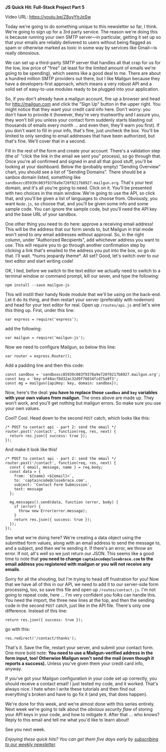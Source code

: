**JS Quick Hit: Full-Stack Project Part 5**

Video URL: https://youtu.be/Z8uyYtrJqSw

Today we're going to do something unique to this newsletter so far, I think. We're going to sign up for a 3rd party service. The reason we're doing this is because running your own SMTP server&mdash;in particular, getting it set up so that your emails are reliably delivered to users without being flagged as spam or otherwise marked as toxic in some way by services like Gmail&mdash;is really obnoxious.

We can set up a third-party SMTP server that handles all that crap for us for the low, low price of "free" (at least for the limited amount of emails we're going to be spending), which seems like a good deal to me. There are about a hundred million SMTP providers out there, but I like Mailgun because they have a developers-first approach, which means a very robust API and a solid set of easy-to-use modules ready to be plugged into your application.

So, if you don't already have a mailgun account, fire up a browser and head for http://mailgun.com and click the "Sign Up" button in the upper right. You might notice that they want your credit card info here. Don't worry: you don't have to provide it (however, they're very trustworthy and I assure you, they won't bill you unless your contact form suddenly starts blasting out thousands of emails every month &hellip; and even then, they'll warn you first). If you don't want to fill in your info, that's fine, just uncheck the box. You'll be limited to only sending to email addresses that have been authorized, but that's fine. We'll cover that in a second.

Fill in the rest of the form and create your account. There's a validation step (the ol' "click the link in the email we sent you" process), so go through that. Once you're all confirmed and signed in and all that good stuff, you'll be looking at your dashboard. Below the (probably empty) "Sending Overview" chart, you should see a list of "Sending Domains". There should be a sanbox domain listed, something like `sandboxcc85939c083f9378a9e720f0217b8927.mailgun.org`. That's your test domain, and it's all you're going to need. Click on it. You'll be presented with two choices in the main window. We're going to use the API, so click that, and you'll be given a list of languages to choose from. Obviously, you want `Node.js`, so choose that, and you'll be given some info and some sample code. You can ignore the sample code, but you'll need the API key and the base URL of your sandbox.

One other thing you need to do here: approve a receiving email address! This will be the address that our form sends to, but Mailgun in trial mode won't send to _any_ email addresses without approval. So, in the right column, under "Authorized Recipients", add whichever address you want to use. This will require you to go through another confirmation step by clicking a link that's emailed to the address you put into the box, so go do that. I'll wait. \*hums jeopardy theme\*. All set? Good, let's switch over to our text editor and start writing code!

OK, I lied, before we switch to the text editor we actually need to switch to a terminal window or command prompt, kill our sever, and type the following:

```
npm install --save mailgun-js
```

This will instill their handy Node module that we'll be using on the back-end. Let it do its thing, and then restart your server (preferably with nodemon) and head for your text editor for real. Open up `/routes/api.js` and let's wire this thing up. First, under this line:

```
var express = require('express');
```

add the following:

```
var mailgun = require('mailgun-js');
```

Now we need to configure Mailgun, so below this line:

```
var router = express.Router();
```

Add a padding line and then this code:

```
const sandbox = 'sandboxcc85939c083f9378a9e720f0217b8927.mailgun.org';
const key = 'key-ef48acf8d32ac32d9f76034fcd75a9f3';
const mg = mailgun({apiKey: key, domain: sandbox});
```

Now, here's the deal: **you have to replace those `sandbox` and `key` variables with your own values from mailgun**. The ones above are made up. They won't work, and you'll get nothing but mailgun errors. So make sure you use your own values.

Cool? Cool. Head down to the second `POST` catch, which looks like this:

```
/* POST to contact api - part 2: send the email */
router.post('/contact', function(req, res, next) {
  return res.json({ success: true });
});
```

And make it look like this!

```
/* POST to contact api - part 2: send the email */
router.post('/contact', function(req, res, next) {
  const { email, message, name } = req.body;
  const data = {
    from: `${name} <${email}>`,
    to: 'captaincode@closebrace.com',
    subject: 'Contact Form Submission',
    text: message
  };

  mg.messages().send(data, function (error, body) {
    if (error) {
      throw new Error(error.message);
    }
    return res.json({ success: true });
  });
});
```

See what we're doing here? We're creating a data object using the submitted form values, along with an email address to send the message to, and a subject, and then we're sending it. If there's an error, we throw an error. If not, all's well so we just return our JSON. This seems like a good time to note that **you need to change `captaincode@closebrace.com` to the email address you registered with mailgun or you will not receive any emails**.

Sorry for all the shouting, but I'm trying to head off frustration for you! Now that we have all of this in our API, we need to add it to our server-side form processing, too, so save this file and open up `/routes/contact.js`. I'm not going to repeat code, here &hellip; I'm very confident you folks can handle this. You need the import, the three new lines at the top, and then the sending code in the second `POST` catch, just like in the API file. There's only one difference. Instead of this line:

```
return res.json({ success: true });
```

go with this:

```
res.redirect('/contact/thanks');
```

That's it. Save the file, restart your server, and submit your contact form. One more bold note: **You need to use a Mailgun-verified address in the form input, too! Otherwise Mailgun won't send the mail (even though it reports a success).** Unless you've given them your credit card info, anyway.

If you've got your Mailgun configuration in your code set up correctly, you should receive a contact email! I just tested my code, and it worked. That's always nice. I hate when I write these tutorials and then find out everything's broken and have to go fix it (and yes, that does happen).

We're done for this week, and we're almost done with this series entirely. Next week we're going to talk about the _obvious security flaw_ of storing your API keys in your code, and how to mitigate it. After that &hellip; who knows? Reply to this email and tell me what you'd like to learn about!

See you next week.

_Enjoying these quick hits? You can get them five days early by [subscribing to our weekly newsletter](https://closebrace.com/newsletter/subscribe)._
